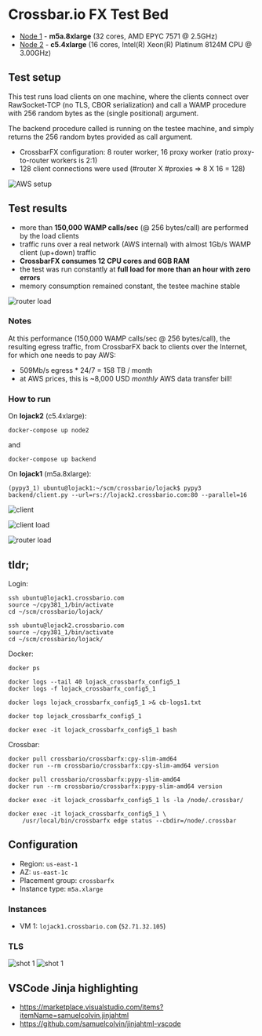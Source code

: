 # Crossbar.io FX Test Bed

* [Node 1](https://lojack1.crossbario.com/info) - **m5a.8xlarge** (32 cores, AMD EPYC 7571 @ 2.5GHz)
* [Node 2](https://lojack2.crossbario.com/info) - **c5.4xlarge** (16 cores, Intel(R) Xeon(R) Platinum 8124M CPU @ 3.00GHz)

## Test setup

This test runs load clients on one machine, where the clients connect
over RawSocket-TCP (no TLS, CBOR serialization) and call a WAMP
procedure with 256 random bytes as the (single positional) argument.

The backend procedure called is running on the testee machine, and
simply returns the 256 random bytes provided as call argument.

* CrossbarFX configuration: 8 router worker, 16 proxy worker (ratio proxy-to-router workers is 2:1)
* 128 client connections were used (#router X #proxies => 8 X 16 = 128)

![AWS setup](screenshots/aws_setup.png "AWS setup")

## Test results

* more than **150,000 WAMP calls/sec** (@ 256 bytes/call) are performed by the load clients
* traffic runs over a real network (AWS internal) with almost 1Gb/s WAMP client (up+down) traffic
* **CrossbarFX consumes 12 CPU cores and 6GB RAM**
* the test was run constantly at **full load for more than an hour with zero errors**
* memory consumption remained constant, the testee machine stable

![router load](screenshots/parallel16/router_load.png "router load")

### Notes

At this performance (150,000 WAMP calls/sec @ 256 bytes/call), the resulting egress traffic, from CrossbarFX back to clients over the Internet, for which one needs to pay AWS:

* 509Mb/s egress * 24/7 = 158 TB / month
* at AWS prices, this is ~8,000 USD _monthly_ AWS data transfer bill!


### How to run

On **lojack2** (c5.4xlarge):

```
docker-compose up node2
```

and

```
docker-compose up backend
```

On **lojack1** (m5a.8xlarge):

```
(pypy3_1) ubuntu@lojack1:~/scm/crossbario/lojack$ pypy3 backend/client.py --url=rs://lojack2.crossbario.com:80 --parallel=16
```

![client](screenshots/parallel16/client.png "client")


![client load](screenshots/parallel16/client_load.png "client load")


![router load](screenshots/parallel16/router_load.png "router load")



## tldr;

Login:

```console
ssh ubuntu@lojack1.crossbario.com
source ~/cpy381_1/bin/activate
cd ~/scm/crossbario/lojack/
```

```console
ssh ubuntu@lojack2.crossbario.com
source ~/cpy381_1/bin/activate
cd ~/scm/crossbario/lojack/
```

Docker:

```console
docker ps

docker logs --tail 40 lojack_crossbarfx_config5_1
docker logs -f lojack_crossbarfx_config5_1

docker logs lojack_crossbarfx_config5_1 >& cb-logs1.txt

docker top lojack_crossbarfx_config5_1

docker exec -it lojack_crossbarfx_config5_1 bash
```

Crossbar:

```console
docker pull crossbario/crossbarfx:cpy-slim-amd64
docker run --rm crossbario/crossbarfx:cpy-slim-amd64 version

docker pull crossbario/crossbarfx:pypy-slim-amd64
docker run --rm crossbario/crossbarfx:pypy-slim-amd64 version

docker exec -it lojack_crossbarfx_config5_1 ls -la /node/.crossbar/

docker exec -it lojack_crossbarfx_config5_1 \
    /usr/local/bin/crossbarfx edge status --cbdir=/node/.crossbar
```

## Configuration

* Region: `us-east-1`
* AZ: `us-east-1c`
* Placement group: `crossbarfx`
* Instance type: `m5a.xlarge`

### Instances

* VM 1: `lojack1.crossbario.com` (`52.71.32.105`)

### TLS

![shot 1](screenshots/shot1.png "shot 1")
![shot 1](screenshots/shot2.png "shot 2")

## VSCode Jinja highlighting

* https://marketplace.visualstudio.com/items?itemName=samuelcolvin.jinjahtml
* https://github.com/samuelcolvin/jinjahtml-vscode
